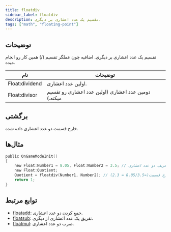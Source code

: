 ```yaml
---
title: floatdiv
sidebar_label: floatdiv
description: تقسیم یک عدد اعشاری بر دیگری.
tags: ["math", "floating-point"]
---
```


<LowercaseNote />

## توضیحات

تقسیم یک عدد اعشاری بر دیگری. اضافیه چون عملگر تقسیم (/) همین کار رو انجام میده.

| نام            | توضیحات                                    |
| -------------- | ------------------------------------------ |
| Float:dividend | اولین عدد اعشاری.                          |
| Float:divisor  | دومین عدد اعشاری (اولین عدد اعشاری رو تقسیم میکنه.) |

## برگشتی

خارج قسمت دو عدد اعشاری داده شده.

## مثال‌ها

```c
public OnGameModeInit()
{
    new Float:Number1 = 8.05, Float:Number2 = 3.5; // تعریف دو عدد اعشاری، Number1 (8.05) و Number2 (3.5)
    new Float:Quotient;
    Quotient = floatdiv(Number1, Number2); // ذخیره خارج قسمت(=8.05/3.5 = 2.3) Number1 و Number2 در عدد اعشاری "Quotient"
    return 1;
}
```

## توابع مرتبط

- [floatadd](floatadd): جمع کردن دو عدد اعشاری.
- [floatsub](floatsub): تفریق یک عدد اعشاری از دیگری.
- [floatmul](floatmul): ضرب دو عدد اعشاری.